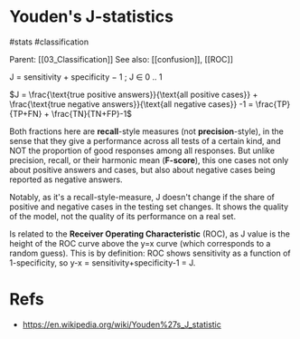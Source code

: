 # Youden's J-statistics

#stats #classification

Parent: [[03_Classification]]
See also: [[confusion]], [[ROC]]

J = sensitivity + specificity − 1  ; J ∈ 0 .. 1

$J = \frac{\text{true positive answers}}{\text{all positive cases}} + \frac{\text{true negative answers}}{\text{all negative cases}} -1 =  \frac{TP}{TP+FN} + \frac{TN}{TN+FP}-1$ 

Both fractions here are **recall**-style measures (not **precision**-style), in the sense that they give a performance across all tests of a certain kind, and NOT  the proportion of good responses among all responses. But unlike precision, recall, or their harmonic mean (**F-score**), this one cases not only about positive answers and cases, but also about negative cases being reported as negative answers.

Notably, as it's a recall-style-measure, J doesn't change if the share of positive and negative cases in the testing set changes. It shows the quality of the model, not the quality of its performance on a real set.

Is related to the **Receiver Operating Characteristic** (ROC), as J value is the height of the ROC curve above the y=x curve (which corresponds to a random guess). This is by definition: ROC shows sensitivity as a function of 1-specificity, so y-x = sensitivity+specificity-1 = J.

# Refs

* https://en.wikipedia.org/wiki/Youden%27s_J_statistic